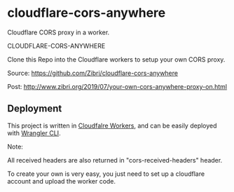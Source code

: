 # cloudflare-cors-anywhere
Cloudflare CORS proxy in a worker.

CLOUDFLARE-CORS-ANYWHERE

Clone this Repo into the Cloudflare workers to setup your own CORS proxy.


Source:
https://github.com/Zibri/cloudflare-cors-anywhere

Post:
http://www.zibri.org/2019/07/your-own-cors-anywhere-proxy-on.html

## Deployment

This project is written in [Cloudfalre Workers](https://workers.cloudflare.com/), and can be easily deployed with [Wrangler CLI](https://developers.cloudflare.com/workers/wrangler/install-and-update/).

Note:

All received headers are also returned in "cors-received-headers" header.

To create your own is very easy, you just need to set up a cloudflare account and upload the worker code.  
